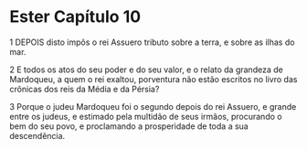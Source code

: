 # Ester Capítulo 10

1	DEPOIS disto impôs o rei Assuero tributo sobre a terra, e sobre as ilhas do mar.

2	E todos os atos do seu poder e do seu valor, e o relato da grandeza de Mardoqueu, a quem o rei exaltou, porventura não estão escritos no livro das crônicas dos reis da Média e da Pérsia?

3	Porque o judeu Mardoqueu foi o segundo depois do rei Assuero, e grande entre os judeus, e estimado pela multidão de seus irmãos, procurando o bem do seu povo, e proclamando a prosperidade de toda a sua descendência.

